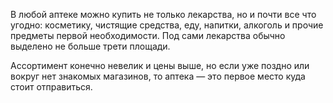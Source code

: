 ﻿---
layout: post
images: [ 2020-12-14.jpg ]
---

В любой аптеке можно купить не только лекарства, но и почти все что угодно: косметику, чистящие средства, еду, напитки, алкоголь и прочие предметы первой необходимости. Под сами лекарства обычно выделено не больше трети площади.

Ассортимент конечно невелик и цены выше, но если уже поздно или вокруг нет знакомых магазинов, то аптека — это первое место куда стоит отправиться.